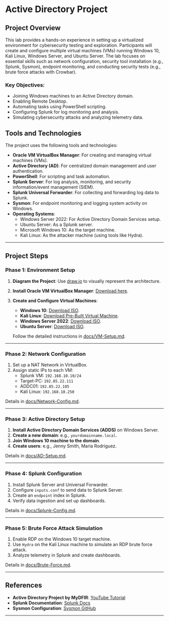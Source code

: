 # Active Directory Project

## Project Overview

This lab provides a hands-on experience in setting up a virtualized environment for cybersecurity testing and exploration. Participants will create and configure multiple virtual machines (VMs) running Windows 10, Kali Linux, Windows Server, and Ubuntu Server. The lab focuses on essential skills such as network configuration, security tool installation (e.g., Splunk, Sysmon), endpoint monitoring, and conducting security tests (e.g., brute force attacks with Crowbar). 

### Key Objectives:
- Joining Windows machines to an Active Directory domain.
- Enabling Remote Desktop.
- Automating tasks using PowerShell scripting.
- Configuring Splunk for log monitoring and analysis.
- Simulating cybersecurity attacks and analyzing telemetry data.



## Tools and Technologies

The project uses the following tools and technologies:
- **Oracle VM VirtualBox Manager**: For creating and managing virtual machines (VMs).
- **Active Directory (AD)**: For centralized domain management and user authentication.
- **PowerShell**: For scripting and task automation.
- **Splunk Server**: For log analysis, monitoring, and security information/event management (SIEM).
- **Splunk Universal Forwarder**: For collecting and forwarding log data to Splunk.
- **Sysmon**: For endpoint monitoring and logging system activity on Windows.
- **Operating Systems**:
  - Windows Server 2022: For Active Directory Domain Services setup.
  - Ubuntu Server: As a Splunk server.
  - Microsoft Windows 10: As the target machine.
  - Kali Linux: As the attacker machine (using tools like Hydra).

---

## Project Steps

### Phase 1: Environment Setup
1. **Diagram the Project**: Use [draw.io](https://app.diagrams.net/) to visually represent the architecture.
2. **Install Oracle VM VirtualBox Manager**: [Download here](https://www.virtualbox.org/).
3. **Create and Configure Virtual Machines**:
   - **Windows 10**: [Download ISO](https://www.microsoft.com/software-download/windows10).
   - **Kali Linux**: [Download Pre-Built Virtual Machine](https://www.kali.org/get-kali/).
   - **Windows Server 2022**: [Download ISO](https://www.microsoft.com/en-us/evalcenter/evaluate-windows-server-2022).
   - **Ubuntu Server**: [Download ISO](https://ubuntu.com/download/server).

   Follow the detailed instructions in [docs/VM-Setup.md](docs/VM-Setup.md).

---

### Phase 2: Network Configuration
1. Set up a NAT Network in VirtualBox.
2. Assign static IPs to each VM:
   - Splunk VM: `192.168.10.10/24`
   - Target-PC: `192.85.22.111`
   - ADDC01: `192.85.22.105`
   - Kali Linux: `192.168.10.250`

Details in [docs/Network-Config.md](docs/Network-Config.md).

---

### Phase 3: Active Directory Setup
1. **Install Active Directory Domain Services (ADDS)** on Windows Server.
2. **Create a new domain**: e.g., `yourdomainname.local`.
3. **Join Windows 10 machine to the domain**.
4. **Create users**: e.g., Jenny Smith, Maria Rodriguez.

Details in [docs/AD-Setup.md](docs/AD-Setup.md).

---

### Phase 4: Splunk Configuration
1. Install Splunk Server and Universal Forwarder.
2. Configure `inputs.conf` to send data to Splunk Server.
3. Create an `endpoint` index in Splunk.
4. Verify data ingestion and set up dashboards.

Details in [docs/Splunk-Config.md](docs/Splunk-Config.md).

---

### Phase 5: Brute Force Attack Simulation
1. Enable RDP on the Windows 10 target machine.
2. Use `Hydra` on the Kali Linux machine to simulate an RDP brute force attack.
3. Analyze telemetry in Splunk and create dashboards.

Details in [docs/Brute-Force.md](docs/Brute-Force.md).



---

## References
- **Active Directory Project by MyDFIR**: [YouTube Tutorial](https://www.youtube.com/c/MyDFIR)
- **Splunk Documentation**: [Splunk Docs](https://docs.splunk.com/)
- **Sysmon Configuration**: [Sysmon GitHub](https://github.com/SwiftOnSecurity/sysmon-config)

---

